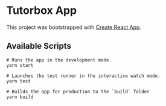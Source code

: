 Tutorbox App
============

This project was bootstrapped with [Create React App](https://github.com/facebook/create-react-app).

## Available Scripts

```
# Runs the app in the development mode.
yarn start

# Launches the test runner in the interactive watch mode.
yarn test

# Builds the app for production to the `build` folder
yarn build
```
